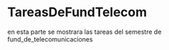 # TareasDeFundTelecom
en esta parte se mostrara las tareas del semestre de fund_de_telecomunicaciones
